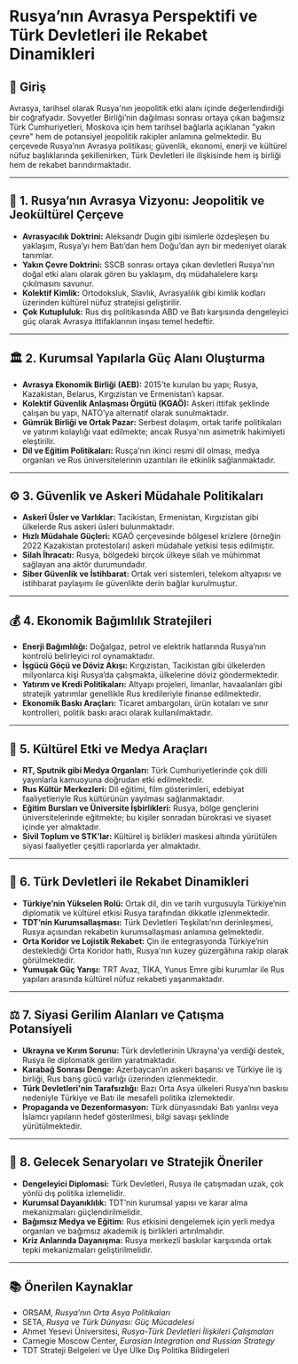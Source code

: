 # Rusya’nın Avrasya Perspektifi ve Türk Devletleri ile Rekabet Dinamikleri

## 🧭 Giriş

Avrasya, tarihsel olarak Rusya'nın jeopolitik etki alanı içinde değerlendirdiği bir coğrafyadır. Sovyetler Birliği’nin dağılması sonrası ortaya çıkan bağımsız Türk Cumhuriyetleri, Moskova için hem tarihsel bağlarla açıklanan "yakın çevre" hem de potansiyel jeopolitik rakipler anlamına gelmektedir. Bu çerçevede Rusya’nın Avrasya politikası; güvenlik, ekonomi, enerji ve kültürel nüfuz başlıklarında şekillenirken, Türk Devletleri ile ilişkisinde hem iş birliği hem de rekabet barındırmaktadır.

---

## 📜 1. Rusya’nın Avrasya Vizyonu: Jeopolitik ve Jeokültürel Çerçeve

- **Avrasyacılık Doktrini:** Aleksandr Dugin gibi isimlerle özdeşleşen bu yaklaşım, Rusya’yı hem Batı’dan hem Doğu’dan ayrı bir medeniyet olarak tanımlar.
- **Yakın Çevre Doktrini:** SSCB sonrası ortaya çıkan devletleri Rusya'nın doğal etki alanı olarak gören bu yaklaşım, dış müdahalelere karşı çıkılmasını savunur.
- **Kolektif Kimlik:** Ortodoksluk, Slavlık, Avrasyalılık gibi kimlik kodları üzerinden kültürel nüfuz stratejisi geliştirilir.
- **Çok Kutupluluk:** Rus dış politikasında ABD ve Batı karşısında dengeleyici güç olarak Avrasya ittifaklarının inşası temel hedeftir.

---

## 🏛️ 2. Kurumsal Yapılarla Güç Alanı Oluşturma

- **Avrasya Ekonomik Birliği (AEB):** 2015’te kurulan bu yapı; Rusya, Kazakistan, Belarus, Kırgızistan ve Ermenistan’ı kapsar.
- **Kolektif Güvenlik Anlaşması Örgütü (KGAÖ):** Askeri ittifak şeklinde çalışan bu yapı, NATO’ya alternatif olarak sunulmaktadır.
- **Gümrük Birliği ve Ortak Pazar:** Serbest dolaşım, ortak tarife politikaları ve yatırım kolaylığı vaat edilmekte; ancak Rusya'nın asimetrik hakimiyeti eleştirilir.
- **Dil ve Eğitim Politikaları:** Rusça’nın ikinci resmi dil olması, medya organları ve Rus üniversitelerinin uzantıları ile etkinlik sağlanmaktadır.

---

## ⚙️ 3. Güvenlik ve Askeri Müdahale Politikaları

- **Askerî Üsler ve Varlıklar:** Tacikistan, Ermenistan, Kırgızistan gibi ülkelerde Rus askeri üsleri bulunmaktadır.
- **Hızlı Müdahale Güçleri:** KGAÖ çerçevesinde bölgesel krizlere (örneğin 2022 Kazakistan protestoları) askeri müdahale yetkisi tesis edilmiştir.
- **Silah İhracatı:** Rusya, bölgedeki birçok ülkeye silah ve mühimmat sağlayan ana aktör durumundadır.
- **Siber Güvenlik ve İstihbarat:** Ortak veri sistemleri, telekom altyapısı ve istihbarat paylaşımı ile güvenlikte derin bağlar kurulmuştur.

---

## 💰 4. Ekonomik Bağımlılık Stratejileri

- **Enerji Bağımlılığı:** Doğalgaz, petrol ve elektrik hatlarında Rusya’nın kontrolü belirleyici rol oynamaktadır.
- **İşgücü Göçü ve Döviz Akışı:** Kırgızistan, Tacikistan gibi ülkelerden milyonlarca kişi Rusya’da çalışmakta, ülkelerine döviz göndermektedir.
- **Yatırım ve Kredi Politikaları:** Altyapı projeleri, limanlar, havaalanları gibi stratejik yatırımlar genellikle Rus kredileriyle finanse edilmektedir.
- **Ekonomik Baskı Araçları:** Ticaret ambargoları, ürün kotaları ve sınır kontrolleri, politik baskı aracı olarak kullanılmaktadır.

---

## 📡 5. Kültürel Etki ve Medya Araçları

- **RT, Sputnik gibi Medya Organları:** Türk Cumhuriyetlerinde çok dilli yayınlarla kamuoyuna doğrudan etki edilmektedir.
- **Rus Kültür Merkezleri:** Dil eğitimi, film gösterimleri, edebiyat faaliyetleriyle Rus kültürünün yayılması sağlanmaktadır.
- **Eğitim Bursları ve Üniversite İşbirlikleri:** Rusya, bölge gençlerini üniversitelerinde eğitmekte; bu kişiler sonradan bürokrasi ve siyaset içinde yer almaktadır.
- **Sivil Toplum ve STK’lar:** Kültürel iş birlikleri maskesi altında yürütülen siyasi faaliyetler çeşitli raporlarda yer almaktadır.

---

## 🤝 6. Türk Devletleri ile Rekabet Dinamikleri

- **Türkiye’nin Yükselen Rolü:** Ortak dil, din ve tarih vurgusuyla Türkiye’nin diplomatik ve kültürel etkisi Rusya tarafından dikkatle izlenmektedir.
- **TDT’nin Kurumsallaşması:** Türk Devletleri Teşkilatı’nın derinleşmesi, Rusya açısından rekabetin kurumsallaşması anlamına gelmektedir.
- **Orta Koridor ve Lojistik Rekabet:** Çin ile entegrasyonda Türkiye’nin desteklediği Orta Koridor hattı, Rusya'nın kuzey güzergâhına rakip olarak görülmektedir.
- **Yumuşak Güç Yarışı:** TRT Avaz, TİKA, Yunus Emre gibi kurumlar ile Rus yapıları arasında kültürel nüfuz rekabeti yaşanmaktadır.

---

## ⚖️ 7. Siyasi Gerilim Alanları ve Çatışma Potansiyeli

- **Ukrayna ve Kırım Sorunu:** Türk devletlerinin Ukrayna'ya verdiği destek, Rusya ile diplomatik gerilim yaratmaktadır.
- **Karabağ Sonrası Denge:** Azerbaycan’ın askeri başarısı ve Türkiye ile iş birliği, Rus barış gücü varlığı üzerinden izlenmektedir.
- **Türk Devletleri'nin Tarafsızlığı:** Bazı Orta Asya ülkeleri Rusya’nın baskısı nedeniyle Türkiye ve Batı ile mesafeli politika izlemektedir.
- **Propaganda ve Dezenformasyon:** Türk dünyasındaki Batı yanlısı veya İslamcı yapıların hedef gösterilmesi, bilgi savaşı şeklinde yürütülmektedir.

---

## 🔭 8. Gelecek Senaryoları ve Stratejik Öneriler

- **Dengeleyici Diplomasi:** Türk Devletleri, Rusya ile çatışmadan uzak, çok yönlü dış politika izlemelidir.
- **Kurumsal Dayanıklılık:** TDT’nin kurumsal yapısı ve karar alma mekanizmaları güçlendirilmelidir.
- **Bağımsız Medya ve Eğitim:** Rus etkisini dengelemek için yerli medya organları ve bağımsız akademik iş birlikleri artırılmalıdır.
- **Kriz Anlarında Dayanışma:** Rusya merkezli baskılar karşısında ortak tepki mekanizmaları geliştirilmelidir.

---

## 📚 Önerilen Kaynaklar

- ORSAM, _Rusya’nın Orta Asya Politikaları_
- SETA, _Rusya ve Türk Dünyası: Güç Mücadelesi_
- Ahmet Yesevi Üniversitesi, _Rusya-Türk Devletleri İlişkileri Çalışmaları_
- Carnegie Moscow Center, _Eurasian Integration and Russian Strategy_
- TDT Strateji Belgeleri ve Üye Ülke Dış Politika Bildirgeleri
